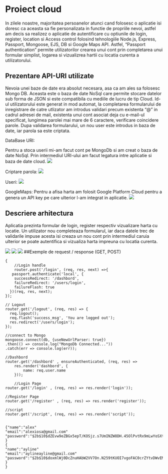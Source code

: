 # Proiect cloud 

In zilele noastre, majoritatea persoanelor atunci cand folosesc o aplicatie isi doresc ca aceasta sa fie personalizata in functie de propriile nevoi, astfel am decis sa realizez o aplicatie de autentificare cu optiunile de login, register, location si Access control folosind tehnologiile Node.js, Express, Passport, Mongoose, EJS, DB si Google Maps API. Astfel, “Passport authentication” permite utilizatorilor crearea unui cont prin completarea unui formular simplist, logarea si vizualizrea hartii cu locatia curenta a utilizatorului. 

## Prezentare API-URI utilizate
Nevoia unei baze de date era absolut necesara, asa ca am ales sa folosesc  Mongo DB. Aceasta este o baza de date NoSql care permite stocare datelor sub forma de JSON si este compatibila cu mediile de lucru de tip Cloud. Id-ul utilizatorului este generat in mod automat, la completarea formularului de inregistrare de catre utlizator am introdus validari precum existenta “@” in cadrul adresei de mail, existenta unui cont asociat deja cu e-mail-ul specificat, lungimea parolei mai mare de 6 caractere, verificare coincidere parole. Dupa validarea formularului, un nou user este introdus in baza de date, iar parola sa este criptata.

DataBase URI:

Pentru a stoca userii mi-am facut cont pe MongoDb si am creat o baza de date NoSql. Prin intermediul URI-ului am facut legatura intre aplicatie si baza de date cloud.
![](https://user-images.githubusercontent.com/44023558/81694998-b4dc4480-946a-11ea-8bb7-dbc1f1331a9b.png)

Criptare parola:
![](https://user-images.githubusercontent.com/44023558/81695005-b60d7180-946a-11ea-9814-3a7e5873e58e.png)

Useri:
![](https://user-images.githubusercontent.com/44023558/81835326-cdbc2700-954a-11ea-9ad9-da6676d3fd90.png)

GoogleMaps:
Pentru a afisa harta am folosit Google Platform Cloud pentru a genera un API key pe care ulterior l-am integrat in aplicatie.
![](https://user-images.githubusercontent.com/44023558/81701978-5ff0fc00-9473-11ea-9c6e-3b506efd6ab0.png)

## Descriere arhitectura

Aplicatia prezinta formular de login, register respectiv vizualizare harta cu locatie. Un utilizator nou completeaza formularul, iar daca datele trec de validarile impuse acesta isi creaza un nou cont prin intermediul caruia ulterior se poate autentifica si vizualiza harta impreuna cu locatia curenta. 

![](https://user-images.githubusercontent.com/44023558/81695050-bf96d980-946a-11ea-9a56-fdef98c0f658.png)
![](https://user-images.githubusercontent.com/44023558/81695046-bf96d980-946a-11ea-8908-8e0760185cff.png)
![](https://user-images.githubusercontent.com/44023558/81695041-be65ac80-946a-11ea-9edf-569ff1d963a7.png)
##Exemple de request / response (GET, POST)
``` 
{
    //Login handle
    router.post('/login', (req, res, next) =>{
   passport.authenticate('local', {
    successRedirect: '/dashbord',
    failureRedirect: '/users/login',
    failureFlash: true
  })(req, res, next);
});

// Logout
router.get('/logout', (req, res) => {
  req.logout();
  req.flash('success_msg', 'You are logged out');
  res.redirect('/users/login');
});

//connect to Mongo
mongoose.connect(db, {useNewUrlParser: true})
.then(() => console.log("MongoDb Connected..."))
.catch(err => console.log(err));

//Dashbord
router.get('/dashbord' , ensureAuthenticated, (req, res) => 
    res.render('dashbord', {
        name: req.user.name
    }));
    
    //Login Page
router.get('/login' , (req, res) => res.render('login'));

//Register Page
router.get('/register' , (req, res) => res.render('register'));

//script
router.get('/script', (req, res) => res.render('script'));


{"name":"alex"
"email":"alexiosa@gmail.com"
"password":"$2b$10$dZEvw9eZBGx5epT/KOSjz.s7UmINZW8DH.45OlPvtRx9mLwYoSXtK"
}
{
"name":"ayline"
"email":"aylineayline@gmail.com"
"password":"$2b$10$doxmlWj0DcZnuHAbW2VV7On.N259tKUOI7vgoFAC0crZYtvDWvEM6"
}
}
```
